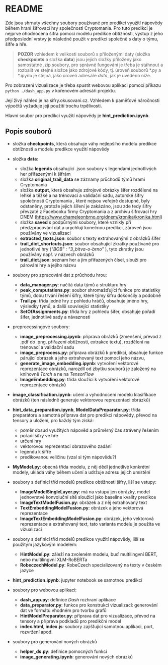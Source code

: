 # README

Zde jsou shrnuty všechny soubory používané pro predikci využití nápovědy během hraní šifrovací hry společnosti Cryptomania. Pro tuto predikci je nejprve ohodnocena šifra pomocí modelu predikce obtížnosti, výstup z jeho předposlední vrstvy je následně použit v predikci společně s daty o týmu, šifře a hře.

> **POZOR** vzhledem k velikosti souborů s přiloženými daty (složka **checkpoints** a složka **data**) jsou jejich složky přiloženy jako samostatné .zip soubory, pro správné fungování je třeba je stáhnout a rozbalit ve stejné složce jako zdrojové kódy, tj. úroveň souborů *.py a *.ipynb je stejná, jako úroveň adresáře *data*, jak je uvedeno níže.

Pro zobrazení vizualizace je třeba spustit webovou aplikaci pomocí příkazu `python ./dash_app.py` v kořenovém adresáři projektu. 

Její živý náhled je na sifry.okusovani.cz. Vzhledem k paměťové náročnosti výpočtů vyžaduje její použití trochu trpělivosti.



Hlavní soubor pro predikci využití nápovědy je **hint_prediction.ipynb**.

## Popis souborů

- složka **checkpoints**, která obsahuje váhy nejlepšího modelu predikce obtížnosti  a modelu predikce využití nápovědy
- složka **data**:
  - složka **legends** obsahující .json soubory s legendami jednotlivých her přiřazenými k šifrám
  - složka **original_trail_data** se záznamy průchodů týmů hrami Cryptomania
  - složka **output**, která obsahuje zdrojové obrázky šifer rozdělené na lehké a těžké a na trénovací a validační sadu, autorské šifry společnosti Cryptomania , které nejsou veřejně dostupné, byly odstaněny, protože jejich šíření je zakázáno, jsou zde tedy šifry převzaté z Facebooku firmy Cryptomania a z archivu šifrovací hry DNEM (https://www.chameleonbrno.org/dnem/kronika/kronika.html)
  - složka **saved** s podpůrnými soubory, které vznikly při předzpracování dat a urychlují konečnou predikci, zároveň jsou používány ve vizualizaci
  - **extracted_texts.json**: soubor s texty extrahovanými z obrázků šifer
  - **trail_dict_shortcuts.json**: soubor obsahující zkratky používané pro jednotlivé hry (*"BOB" : "3_bitva-o-brno"* ), tyto zkratky jsou používány např. v názvech obrázků
  - **trail_dict.json**: seznam her a jim přiřazených čísel, slouží pro párování hry a jejího názvu

- soubory pro zpracování dat z průchodu hrou:
  - **data_manager.py**: načítá data týmů a strukturu hry
  - **peak_computations.py**: soubor shromažďující funkce pro statistiky týmů, dobu trvání řešení šifry, které týmy šifru dokončily a podobně
  - **Trail.py**: třída jedné hry z pohledu hráčů, obsahuje jméno hry, výsledky týmů, a další související statistiky
  - **SetOfAssignments.py**: třída hry z pohledu šifer, obsahuje pořadí šifer, jednotlivé sady a návaznosti
- preprocessingové soubory:
  - **image_preprocessing.ipynb**: příprava obrázků (zmenšení, převod z .pdf do .png, přiřazení obtížnosti, extrakce textu), rozdělení na trénovací a validační sadu
  - **image_preprocess.py**: příprava obrázků k predikci, obsahuje funkce párující obrázek a jeho extrahovaný text pomocí jeho názvu,
  - **generate_image_embedding.ipynb**: vytvoření vektorové reprezentace obrázků, narozdíl od zbytku souborů je založený na knihovně *Torch* a ne na *TensorFlow*
  - **ImageEmbedding.py**: třída sloužící k vytvoření vektorové reprezentace obrázků
- **image_classification.ipynb**: učení a vyhodnocení modelu klasifikace obrázků (ten následně generuje vektorovou reprezentaci obrázků)
- **hint_data_preparation.ipynb**,   **ModelDataPreparator.py**: třída preparátoru a samotná příprava dat pro predikci nápovědy, převod na tensory a uložení, pro každý tým získá:
  - poměr dosud využitých nápověd a průměrný čas strávený řešením
  - pořadí šifry ve hře
  - určení hry
  - vektorovou reprezentaci obrazového zadání
  - legendu k šifře
  - predikovanou veličinu (vzal si tým nápovědu?)
- **MyModel.py**: obecná třída modelu, z něj dědí jednotlivé konkrétní modely,  ukládá váhy během učení a udržuje adresu jejich umístění
- soubory s definicí tříd modelů predikce obtížnosti šifry, liší se vstupy:
  - **ImageModelSingleLayer.py**: má na vstupu jen obrázky, model jednovrstvé konvoluční sítě sloužící jako baseline kvality predikce
  - **ImageTextModelFusion.py**: obrázek a z něj extrahovaný text
  - **TextEmbeddingModelFusion.py**: obrázek a jeho vektorová reprezentace
  - **ImageTextEmbeddingModelFusion.py**: obrázek, jeho vektorová reprezentace a extrahovaný  text, tato varianta modelu je použita ve vizualizaci
- soubory s definicí tříd modelů predikce využití nápovědy, liší se použitým jazykovým modelem:
  - **HintModel.py**: záleží na zvoleném modelu, buď multilingvní BERT, nebo multilingvní XLM-RoBERTa
  - **RobeczechModel.py**: RobeCzech specializovaný na texty v českém jazyce
- **hint_prediction.ipynb**: jupyter notebook se samotnou predikcí
- soubory pro webovou aplikaci:
  - **dash_app.py**: definice *Dash* rozhraní aplikace
  - **data_preparator.py**: funkce pro konstrukci vizualizací: generování dat ve formátu vhodném pro tvorbu grafů
  - **HintModelPreparator.py**: příprava dat pro vizualizace, převod na tensory a příprava podkladů pro predikční model
  - **index.html**, **index.js**: soubory zajišťující samotnou aplikaci, port, rozvržení apod.
- soubory pro generování nových obrázků
  - **helper_ds.py**: definice pomocných funkcí
  - **image_generating.ipynb**: generování nových obrázků

